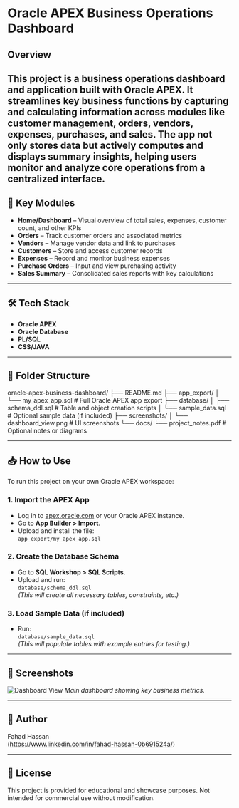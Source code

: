 # Oracle APEX Business Operations Dashboard

## Overview

This project is a **business operations dashboard and application** built with **Oracle APEX**. It streamlines key business functions by capturing and calculating information across modules like customer management, orders, vendors, expenses, purchases, and sales. 
The app not only stores data but actively computes and displays summary insights, helping users monitor and analyze core operations from a centralized interface.
---

## 🧩 Key Modules

- **Home/Dashboard** – Visual overview of total sales, expenses, customer count, and other KPIs
- **Orders** – Track customer orders and associated metrics
- **Vendors** – Manage vendor data and link to purchases
- **Customers** – Store and access customer records
- **Expenses** – Record and monitor business expenses
- **Purchase Orders** – Input and view purchasing activity
- **Sales Summary** – Consolidated sales reports with key calculations

---

## 🛠 Tech Stack

- **Oracle APEX**
- **Oracle Database**
- **PL/SQL**
- **CSS/JAVA**

---

## 📂 Folder Structure

oracle-apex-business-dashboard/
├── README.md
├── app_export/
│ └── my_apex_app.sql # Full Oracle APEX app export
├── database/
│ ├── schema_ddl.sql # Table and object creation scripts
│ └── sample_data.sql # Optional sample data (if included)
├── screenshots/
│ └── dashboard_view.png # UI screenshots
└── docs/
└── project_notes.pdf # Optional notes or diagrams

---

## 📥 How to Use

To run this project on your own Oracle APEX workspace:

### 1. **Import the APEX App**
- Log in to [apex.oracle.com](https://apex.oracle.com) or your Oracle APEX instance.
- Go to **App Builder > Import**.
- Upload and install the file:  
  `app_export/my_apex_app.sql`

### 2. **Create the Database Schema**
- Go to **SQL Workshop > SQL Scripts**.
- Upload and run:  
  `database/schema_ddl.sql`  
  *(This will create all necessary tables, constraints, etc.)*

### 3. **Load Sample Data** (if included)
- Run:  
  `database/sample_data.sql`  
  *(This will populate tables with example entries for testing.)*

---

## 📸 Screenshots

![Dashboard View](screenshots/dashboard_view.png)
*Main dashboard showing key business metrics.*

---

## 👤 Author

Fahad Hassan  
(https://www.linkedin.com/in/fahad-hassan-0b691524a/)

---

## 📄 License

This project is provided for educational and showcase purposes. Not intended for commercial use without modification.
